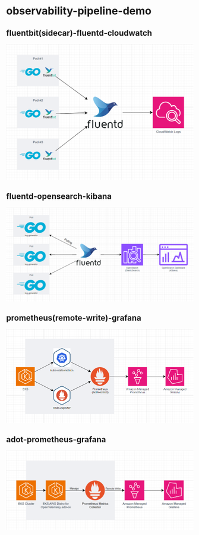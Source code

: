 # observability-pipeline-demo

## fluentbit(sidecar)-fluentd-cloudwatch
[![](./fluentbit(sidecar)-fluentd-cloudwatch/image.png)](./fluentbit(sidecar)-fluentd-cloudwatch/)

## fluentd-opensearch-kibana
[![](./fluentd-opensearch-kibana/image.png)](./fluentd-opensearch-kibana/)

## prometheus(remote-write)-grafana
[![](./prometheus(remote-write)-grafana/image.png)](./prometheus(remote-write)-grafana/)

## adot-prometheus-grafana
[![](./adot-prometheus-grafana/image.png)](./adot-prometheus-grafana/)
